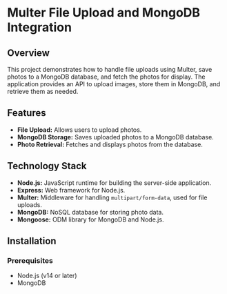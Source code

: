 # Multer File Upload and MongoDB Integration

## Overview

This project demonstrates how to handle file uploads using Multer, save photos to a MongoDB database, and fetch the photos for display. The application provides an API to upload images, store them in MongoDB, and retrieve them as needed.

## Features

- **File Upload:** Allows users to upload photos.
- **MongoDB Storage:** Saves uploaded photos to a MongoDB database.
- **Photo Retrieval:** Fetches and displays photos from the database.

## Technology Stack

- **Node.js:** JavaScript runtime for building the server-side application.
- **Express:** Web framework for Node.js.
- **Multer:** Middleware for handling `multipart/form-data`, used for file uploads.
- **MongoDB:** NoSQL database for storing photo data.
- **Mongoose:** ODM library for MongoDB and Node.js.

## Installation

### Prerequisites

- Node.js (v14 or later)
- MongoDB
